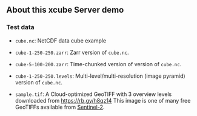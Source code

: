 ## About this xcube Server demo


### Test data

* `cube.nc`: NetCDF data cube example

* `cube-1-250-250.zarr`: Zarr version of `cube.nc`.

* `cube-5-100-200.zarr`: Time-chunked version of version of `cube.nc`.

* `cube-1-250-250.levels`: Multi-level/multi-resolution (image pyramid) 
  version of `cube.nc`.

* `sample.tif`: A Cloud-optimized GeoTIFF with 3 overview levels 
  downloaded from
  https://rb.gy/h8qz14
  This image is one of many free GeoTIFFs available from 
  [Sentinel-2](https://registry.opendata.aws/sentinel-2-l2a-cogs/).

